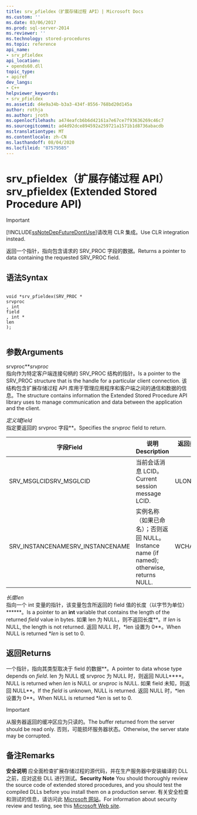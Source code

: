 ```yaml
---
title: srv_pfieldex（扩展存储过程 API）| Microsoft Docs
ms.custom: ''
ms.date: 03/06/2017
ms.prod: sql-server-2014
ms.reviewer: ''
ms.technology: stored-procedures
ms.topic: reference
api_name:
- srv_pfieldex
api_location:
- opends60.dll
topic_type:
- apiref
dev_langs:
- C++
helpviewer_keywords:
- srv_pfieldex
ms.assetid: d4e9a34b-b3a3-434f-8556-768bd20d145a
author: rothja
ms.author: jroth
ms.openlocfilehash: a474eafcb6b6d42161a7e67ce7f93636269c46c7
ms.sourcegitcommit: ad4d92dce894592a259721a1571b1d8736abacdb
ms.translationtype: MT
ms.contentlocale: zh-CN
ms.lasthandoff: 08/04/2020
ms.locfileid: "87579585"
---
```

# <a name="srv_pfieldex-extended-stored-procedure-api"></a><span data-ttu-id="bb573-102">srv_pfieldex（扩展存储过程 API）</span><span class="sxs-lookup"><span data-stu-id="bb573-102">srv_pfieldex (Extended Stored Procedure API)</span></span>
    
> [!IMPORTANT]  
>  [!INCLUDE[ssNoteDepFutureDontUse](../../includes/ssnotedepfuturedontuse-md.md)]<span data-ttu-id="bb573-103">请改用 CLR 集成。</span><span class="sxs-lookup"><span data-stu-id="bb573-103">Use CLR integration instead.</span></span>  
  
 <span data-ttu-id="bb573-104">返回一个指针，指向包含请求的 SRV_PROC 字段的数据。</span><span class="sxs-lookup"><span data-stu-id="bb573-104">Returns a pointer to data containing the requested SRV_PROC field.</span></span>  
  
## <a name="syntax"></a><span data-ttu-id="bb573-105">语法</span><span class="sxs-lookup"><span data-stu-id="bb573-105">Syntax</span></span>  
  
```  
  
void *srv_pfieldex(SRV_PROC *   
srvproc  
, int   
field  
, int *   
len  
);  
  
```  
  
## <a name="arguments"></a><span data-ttu-id="bb573-106">参数</span><span class="sxs-lookup"><span data-stu-id="bb573-106">Arguments</span></span>  
 <span data-ttu-id="bb573-107">srvproc\*\*</span><span class="sxs-lookup"><span data-stu-id="bb573-107">*srvproc*</span></span>  
 <span data-ttu-id="bb573-108">指向作为特定客户端连接句柄的 SRV_PROC 结构的指针。</span><span class="sxs-lookup"><span data-stu-id="bb573-108">Is a pointer to the SRV_PROC structure that is the handle for a particular client connection.</span></span> <span data-ttu-id="bb573-109">该结构包含扩展存储过程 API 库用于管理应用程序和客户端之间的通信和数据的信息。</span><span class="sxs-lookup"><span data-stu-id="bb573-109">The structure contains information the Extended Stored Procedure API library uses to manage communication and data between the application and the client.</span></span>  
  
 <span data-ttu-id="bb573-110">*定义域*</span><span class="sxs-lookup"><span data-stu-id="bb573-110">*field*</span></span>  
 <span data-ttu-id="bb573-111">指定要返回的 srvproc 字段\*\*。</span><span class="sxs-lookup"><span data-stu-id="bb573-111">Specifies the *srvproc* field to return.</span></span>  
  
|<span data-ttu-id="bb573-112">字段</span><span class="sxs-lookup"><span data-stu-id="bb573-112">Field</span></span>|<span data-ttu-id="bb573-113">说明</span><span class="sxs-lookup"><span data-stu-id="bb573-113">Description</span></span>|<span data-ttu-id="bb573-114">返回类型</span><span class="sxs-lookup"><span data-stu-id="bb573-114">Return-type</span></span>|  
|-----------|-----------------|------------------|  
|<span data-ttu-id="bb573-115">SRV_MSGLCID</span><span class="sxs-lookup"><span data-stu-id="bb573-115">SRV_MSGLCID</span></span>|<span data-ttu-id="bb573-116">当前会话消息 LCID。</span><span class="sxs-lookup"><span data-stu-id="bb573-116">Current session message LCID.</span></span>|<span data-ttu-id="bb573-117">ULONG\*</span><span class="sxs-lookup"><span data-stu-id="bb573-117">ULONG\*</span></span>|  
|<span data-ttu-id="bb573-118">SRV_INSTANCENAME</span><span class="sxs-lookup"><span data-stu-id="bb573-118">SRV_INSTANCENAME</span></span>|<span data-ttu-id="bb573-119">实例名称（如果已命名）；否则返回 NULL。</span><span class="sxs-lookup"><span data-stu-id="bb573-119">Instance name (if named); otherwise, returns NULL.</span></span>|<span data-ttu-id="bb573-120">WCHAR\*</span><span class="sxs-lookup"><span data-stu-id="bb573-120">WCHAR\*</span></span>|  
  
 <span data-ttu-id="bb573-121">*长度*</span><span class="sxs-lookup"><span data-stu-id="bb573-121">*len*</span></span>  
 <span data-ttu-id="bb573-122">指向一个 int 变量的指针，该变量包含所返回的 field 值的长度（以字节为单位）\*\*\*\*\*\*。</span><span class="sxs-lookup"><span data-stu-id="bb573-122">Is a pointer to an **int** variable that contains the length of the returned *field* value in bytes.</span></span> <span data-ttu-id="bb573-123">如果 len 为 NULL，则不返回长度\*\*。</span><span class="sxs-lookup"><span data-stu-id="bb573-123">If *len* is NULL, the length is not returned.</span></span> <span data-ttu-id="bb573-124">返回 NULL 时，\*len 设置为 0\*\*。</span><span class="sxs-lookup"><span data-stu-id="bb573-124">When NULL is returned \**len* is set to 0.</span></span>  
  
## <a name="returns"></a><span data-ttu-id="bb573-125">返回</span><span class="sxs-lookup"><span data-stu-id="bb573-125">Returns</span></span>  
 <span data-ttu-id="bb573-126">一个指针，指向其类型取决于 field 的数据\*\*。</span><span class="sxs-lookup"><span data-stu-id="bb573-126">A pointer to data whose type depends on *field*.</span></span> <span data-ttu-id="bb573-127">len 为 NULL 或 srvproc 为 NULL 时，则返回 NULL\*\*\*\*。</span><span class="sxs-lookup"><span data-stu-id="bb573-127">NULL is returned when *len* is NULL or *srvproc* is NULL.</span></span> <span data-ttu-id="bb573-128">如果 field 未知，则返回 NULL\*\*。</span><span class="sxs-lookup"><span data-stu-id="bb573-128">If the *field* is unknown, NULL is returned.</span></span> <span data-ttu-id="bb573-129">返回 NULL 时，\*len 设置为 0\*\*。</span><span class="sxs-lookup"><span data-stu-id="bb573-129">When NULL is returned \**len* is set to 0.</span></span>  
  
> [!IMPORTANT]  
>  <span data-ttu-id="bb573-130">从服务器返回的缓冲区应为只读的。</span><span class="sxs-lookup"><span data-stu-id="bb573-130">The buffer returned from the server should be read only.</span></span> <span data-ttu-id="bb573-131">否则，可能损坏服务器状态。</span><span class="sxs-lookup"><span data-stu-id="bb573-131">Otherwise, the server state may be corrupted.</span></span>  
  
## <a name="remarks"></a><span data-ttu-id="bb573-132">备注</span><span class="sxs-lookup"><span data-stu-id="bb573-132">Remarks</span></span>  
 <span data-ttu-id="bb573-133">**安全说明** 应全面检查扩展存储过程的源代码，并在生产服务器中安装编译的 DLL 之前，应对这些 DLL 进行测试。</span><span class="sxs-lookup"><span data-stu-id="bb573-133">**Security Note** You should thoroughly review the source code of extended stored procedures, and you should test the compiled DLLs before you install them on a production server.</span></span> <span data-ttu-id="bb573-134">有关安全检查和测试的信息，请访问此 [Microsoft 网站](https://go.microsoft.com/fwlink/?LinkID=54761&amp;clcid=0x409https://msdn.microsoft.com/security/)。</span><span class="sxs-lookup"><span data-stu-id="bb573-134">For information about security review and testing, see this [Microsoft Web site](https://go.microsoft.com/fwlink/?LinkID=54761&amp;clcid=0x409https://msdn.microsoft.com/security/).</span></span>  
  
  
